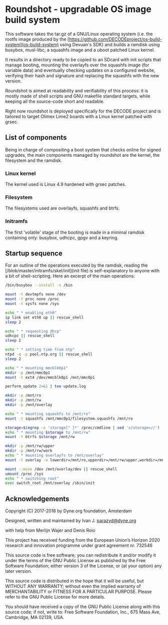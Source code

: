 # Roundshot - upgradable OS image build system

This software takes the tar.gz of a GNU/Linux operating system
(i.e. the rootfs image produced by the
[https://github.com/DECODEproject/os-build-system](os-build-system)
using Devuan's SDK) and builds a ramdisk using busybox, musl-libc, a
squashfs image and a uboot patched Linux kernel.

It results in a directory ready to be copied to an SDcard with init
scripts that manage booting, mounting the overlayfs over the squashfs
image (for variable data) and eventually checking updates on a
configured website, verifying their hash and signature and replacing
the squashfs with the new version.

Roundshot is aimed at readability and verifiability of this
process: it is mostly made of shell scripts and GNU makefile standard
targets, while keeping all the source-code short and readable.

Right now roundshot is deployed specifically for the DECODE project
and is tailored to target Olimex Lime2 boards with a Linux kernel
patched with grsec.

## List of components

Being in charge of compositing a boot system that checks online for
signed upgrades, the main components managed by roundshot are the
kernel, the filesystem and the ramdisk.

### Linux kernel

The kernel used is Linux 4.9 hardened with grsec patches.

### Filesystem

The filesystems used are overlayfs, squashfs and btrfs.

### Initramfs

The first 'volatile' stage of the booting is made in a minimal ramdisk
containing only: busybox, udhcpc, gpgv and a keyring.

## Startup sequence

For an outline of the operations executed by the ramdisk, reading the
[/blob/master/initramfs/skel/init](init file) is self-explanatory to
anyone with a bit of shell-scripting. Here an excerpt of the main
operations:

```sh
/bin/busybox --install -s /bin

mount -t devtmpfs none /dev
mount -t proc none /proc
mount -t sysfs none /sys

echo " * enabling eth0"
ip link set eth0 up || rescue_shell
sleep 2

echo " * requesting dhcp"
udhcpc || rescue_shell
sleep 2

echo " * setting time from ntp"
ntpd -q -p pool.ntp.org || rescue_shell
sleep 2

echo " * mounting mmcblk0p1"
mkdir -p /mnt/mmc0p1
mount -t ext4 /dev/mmcblk0p1 /mnt/mmc0p1

perform_update 2>&1 | tee update.log

mkdir -p /mnt/ro
mkdir -p /mnt/rw
mkdir -p /mnt/overlay

echo " * mounting squashfs to /mnt/ro"
mount -t squashfs /mnt/mmc0p1/filesystem.squashfs /mnt/ro

storage=$(egrep -o 'storage[^ ]*' /proc/cmdline | sed 's/storage=//')
echo " * mounting $storage to /mnt/rw"
mount -t btrfs $storage /mnt/rw

mkdir -p /mnt/rw/upper
mkdir -p /mnt/rw/work
echo " * mounting overlayfs to /mnt/overlay"
mount -t overlay -o lowerdir=/mnt/ro,upperdir=/mnt/rw/upper,workdir=/mnt/rw/work overlay /mnt/overlay

mount --move /dev /mnt/overlay/dev || rescue_shell
umount /proc /sys
echo " * switching root"
exec switch_root /mnt/overlay /sbin/init
```


## Acknowledgements

Copyright (C) 2017-2018 by Dyne.org foundation, Amsterdam

Designed, written and maintained by Ivan J. <parazyd@dyne.org>

with help from Merlijn Wajer and Denis Roio

This project has received funding from the European Union’s Horizon
2020 research and innovation programme under grant agreement
nr. 732546

This  source code  is free  software; you  can redistribute  it and/or
modify it  under the terms of  the GNU Public License  as published by
the Free Software Foundation; either  version 3 of the License, or (at
your option) any later version.

This source  code is distributed in  the hope that it  will be useful,
but  WITHOUT  ANY  WARRANTY;  without  even the  implied  warranty  of
MERCHANTABILITY or FITNESS FOR  A PARTICULAR PURPOSE.  Please refer to
the GNU Public License for more details.

You should have  received a copy of the GNU  Public License along with
this source  code; if not,  write to: Free Software  Foundation, Inc.,
675 Mass Ave, Cambridge, MA 02139, USA.
